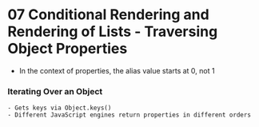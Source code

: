 # 07 Conditional Rendering and Rendering of Lists - Traversing Object Properties


- In the context of properties, the alias value starts at 0, not 1

### Iterating Over an Object
	- Gets keys via Object.keys()
	- Different JavaScript engines return properties in different orders